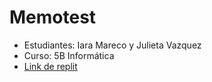 # Memotest
- Estudiantes: Iara Mareco y Julieta Vazquez 
- Curso: 5B Informática
- [Link de replit](https://replit.com/@iaramareco/Memotest) 
